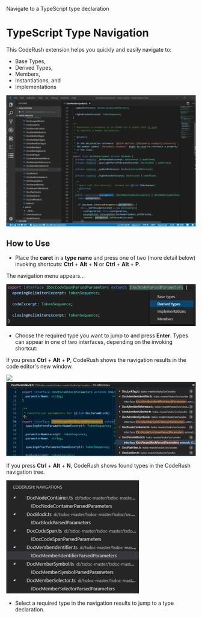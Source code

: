 Navigate to a TypeScript type declaration

# TypeScript Type Navigation

This CodeRush extension helps you quickly and easily navigate to: 

*   Base Types,
*   Derived Types,
*   Members,
*   Instantiations, and
*   Implementations

![Screenshot](media/screen1.gif "Navigation")


## How to Use

* Place the **caret** in a **type name** and press one of two (more detail below) invoking shortcuts: **Ctrl** + **Alt** + **N** or **Ctrl** + **Alt** + **P**.

The navigation menu appears...

![Derived Types](media/derived_types_nav.png "Derived Types")

* Choose the required type you want to jump to and press **Enter**. Types can appear in one of two interfaces, depending on the invoking shortcut:

If you press **Ctrl** + **Alt** + **P**, CodeRush shows the navigation results in the code editor's new window.

![](/uploads/upload_ea36e519e06569b0f61b8f03d3832d83.png)
![Peek View](media/peek_nav.png "Peek View")


If you press **Ctrl** + **Alt** + **N**, CodeRush shows found types in the CodeRush navigation tree.

![Tree View](media/tree_nav.png "Tree View")

* Select a required type in the navigation results to jump to a type declaration.
